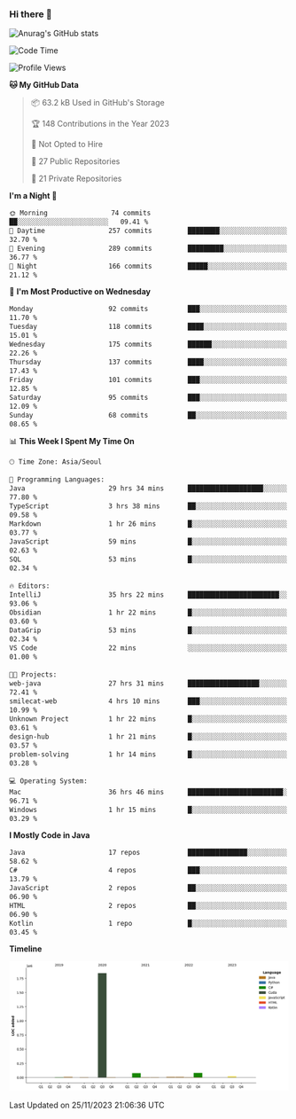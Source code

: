 ### Hi there 👋

![Anurag's GitHub stats](https://github-readme-stats.vercel.app/api?username=pllap&show_icons=true&theme=github_dark)

<!--START_SECTION:waka-->
![Code Time](http://img.shields.io/badge/Code%20Time-574%20hrs%2036%20mins-blue)

![Profile Views](http://img.shields.io/badge/Profile%20Views-0-blue)

**🐱 My GitHub Data** 

> 📦 63.2 kB Used in GitHub's Storage 
 > 
> 🏆 148 Contributions in the Year 2023
 > 
> 🚫 Not Opted to Hire
 > 
> 📜 27 Public Repositories 
 > 
> 🔑 21 Private Repositories 
 > 
**I'm a Night 🦉** 

```text
🌞 Morning                74 commits          ██░░░░░░░░░░░░░░░░░░░░░░░   09.41 % 
🌆 Daytime                257 commits         ████████░░░░░░░░░░░░░░░░░   32.70 % 
🌃 Evening                289 commits         █████████░░░░░░░░░░░░░░░░   36.77 % 
🌙 Night                  166 commits         █████░░░░░░░░░░░░░░░░░░░░   21.12 % 
```
📅 **I'm Most Productive on Wednesday** 

```text
Monday                   92 commits          ███░░░░░░░░░░░░░░░░░░░░░░   11.70 % 
Tuesday                  118 commits         ████░░░░░░░░░░░░░░░░░░░░░   15.01 % 
Wednesday                175 commits         ██████░░░░░░░░░░░░░░░░░░░   22.26 % 
Thursday                 137 commits         ████░░░░░░░░░░░░░░░░░░░░░   17.43 % 
Friday                   101 commits         ███░░░░░░░░░░░░░░░░░░░░░░   12.85 % 
Saturday                 95 commits          ███░░░░░░░░░░░░░░░░░░░░░░   12.09 % 
Sunday                   68 commits          ██░░░░░░░░░░░░░░░░░░░░░░░   08.65 % 
```


📊 **This Week I Spent My Time On** 

```text
🕑︎ Time Zone: Asia/Seoul

💬 Programming Languages: 
Java                     29 hrs 34 mins      ███████████████████░░░░░░   77.80 % 
TypeScript               3 hrs 38 mins       ██░░░░░░░░░░░░░░░░░░░░░░░   09.58 % 
Markdown                 1 hr 26 mins        █░░░░░░░░░░░░░░░░░░░░░░░░   03.77 % 
JavaScript               59 mins             █░░░░░░░░░░░░░░░░░░░░░░░░   02.63 % 
SQL                      53 mins             █░░░░░░░░░░░░░░░░░░░░░░░░   02.34 % 

🔥 Editors: 
IntelliJ                 35 hrs 22 mins      ███████████████████████░░   93.06 % 
Obsidian                 1 hr 22 mins        █░░░░░░░░░░░░░░░░░░░░░░░░   03.60 % 
DataGrip                 53 mins             █░░░░░░░░░░░░░░░░░░░░░░░░   02.34 % 
VS Code                  22 mins             ░░░░░░░░░░░░░░░░░░░░░░░░░   01.00 % 

🐱‍💻 Projects: 
web-java                 27 hrs 31 mins      ██████████████████░░░░░░░   72.41 % 
smilecat-web             4 hrs 10 mins       ███░░░░░░░░░░░░░░░░░░░░░░   10.99 % 
Unknown Project          1 hr 22 mins        █░░░░░░░░░░░░░░░░░░░░░░░░   03.61 % 
design-hub               1 hr 21 mins        █░░░░░░░░░░░░░░░░░░░░░░░░   03.57 % 
problem-solving          1 hr 14 mins        █░░░░░░░░░░░░░░░░░░░░░░░░   03.28 % 

💻 Operating System: 
Mac                      36 hrs 46 mins      ████████████████████████░   96.71 % 
Windows                  1 hr 15 mins        █░░░░░░░░░░░░░░░░░░░░░░░░   03.29 % 
```

**I Mostly Code in Java** 

```text
Java                     17 repos            ███████████████░░░░░░░░░░   58.62 % 
C#                       4 repos             ███░░░░░░░░░░░░░░░░░░░░░░   13.79 % 
JavaScript               2 repos             ██░░░░░░░░░░░░░░░░░░░░░░░   06.90 % 
HTML                     2 repos             ██░░░░░░░░░░░░░░░░░░░░░░░   06.90 % 
Kotlin                   1 repo              █░░░░░░░░░░░░░░░░░░░░░░░░   03.45 % 
```



**Timeline**

![Lines of Code chart](https://raw.githubusercontent.com/pllap/pllap/main/assets/bar_graph.png)


 Last Updated on 25/11/2023 21:06:36 UTC
<!--END_SECTION:waka-->


<!--
**pllap/pllap** is a ✨ _special_ ✨ repository because its `README.md` (this file) appears on your GitHub profile.

Here are some ideas to get you started:

- 🔭 I’m currently working on ...
- 🌱 I’m currently learning ...
- 👯 I’m looking to collaborate on ...
- 🤔 I’m looking for help with ...
- 💬 Ask me about ...
- 📫 How to reach me: ...
- 😄 Pronouns: ...
- ⚡ Fun fact: ...
-->
